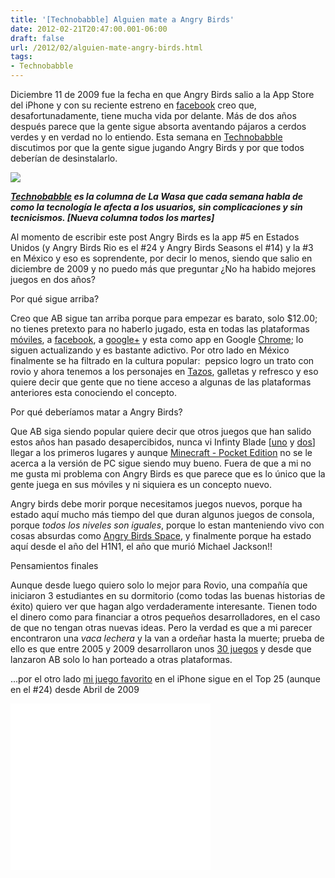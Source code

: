 ```yaml
---
title: '[Technobabble] Alguien mate a Angry Birds'
date: 2012-02-21T20:47:00.001-06:00
draft: false
url: /2012/02/alguien-mate-angry-birds.html
tags: 
- Technobabble
---
```


Diciembre 11 de 2009 fue la fecha en que Angry Birds salio a la App Store del iPhone y con su reciente estreno en [facebook](https://www.facebook.com/angrybirds) creo que, desafortunadamente, tiene mucha vida por delante. Más de dos años después parece que la gente sigue absorta aventando pájaros a cerdos verdes y en verdad no lo entiendo. Esta semana en [Technobabble](http://www.la-wasa.com/search/label/Technobabble) discutimos por que la gente sigue jugando Angry Birds y por que todos deberían de desinstalarlo.

  

[![](http://gadgetsin.com/uploads/2011/02/angry_birds_zombie_version_1.jpg)](http://gadgetsin.com/uploads/2011/02/angry_birds_zombie_version_1.jpg)

  

**_[Technobabble](http://www.la-wasa.com/search/label/Technobabble) es la columna de La Wasa que cada semana habla de como la tecnología le afecta a los usuarios, sin complicaciones y sin tecnicismos. \[Nueva columna todos los martes\]_**  

  
Al momento de escribir este post Angry Birds es la app #5 en Estados Unidos (y Angry Birds Rio es el #24 y Angry Birds Seasons el #14) y la #3 en México y eso es soprendente, por decir lo menos, siendo que salio en diciembre de 2009 y no puedo más que preguntar ¿No ha habido mejores juegos en dos años?  

Por qué sigue arriba?

Creo que AB sigue tan arriba porque para empezar es barato, solo $12.00; no tienes pretexto para no haberlo jugado, esta en todas las plataformas [móviles](http://www.rovio.com/en/our-work/games/view/1/angry-birds), a [facebook](https://www.facebook.com/angrybirds), a [google+](https://plus.google.com/games/971508122032) y esta como app en Google [Chrome](https://chrome.google.com/webstore/detail/aknpkdffaafgjchaibgeefbgmgeghloj); lo siguen actualizando y es bastante adictivo. Por otro lado en México finalmente se ha filtrado en la cultura popular:  pepsico logro un trato con rovio y ahora tenemos a los personajes en [Tazos](http://www.vuelatazos.com/), galletas y refresco y eso quiere decir que gente que no tiene acceso a algunas de las plataformas anteriores esta conociendo el concepto.

  

Por qué deberíamos matar a Angry Birds?

  

Que AB siga siendo popular quiere decir que otros juegos que han salido estos años han pasado desapercibidos, nunca vi Infinty Blade \[[uno](http://itunes.apple.com/us/app/infinity-blade/id387428400?mt=8) y [dos](http://itunes.apple.com/us/app/infinity-blade-ii/id447689011?mt=8)\] llegar a los primeros lugares y aunque [Minecraft - Pocket Edition](http://itunes.apple.com/app//id479516143?ign-mpt=uo%3D6&mt=8) no se le acerca a la versión de PC sigue siendo muy bueno. Fuera de que a mi no me gusta mi problema con Angry Birds es que parece que es lo único que la gente juega en sus móviles y ni siquiera es un concepto nuevo.

Angry birds debe morir porque necesitamos juegos nuevos, porque ha estado aquí mucho más tiempo del que duran algunos juegos de consola, porque _todos los niveles son iguales_, porque lo estan manteniendo vivo con cosas absurdas como [Angry Birds Space](http://space.angrybirds.com/teaser1/), y finalmente porque ha estado aquí desde el año del H1N1, el año que murió Michael Jackson!!

  

Pensamientos finales

  

Aunque desde luego quiero solo lo mejor para Rovio, una compañía que iniciaron 3 estudiantes en su dormitorio (como todas las buenas historias de éxito) quiero ver que hagan algo verdaderamente interesante. Tienen todo el dinero como para financiar a otros pequeños desarrolladores, en el caso de que no tengan otras nuevas ideas. Pero la verdad es que a mi parecer encontraron una _vaca lechera_ y la van a ordeñar hasta la muerte; prueba de ello es que entre 2005 y 2009 desarrollaron unos [30 juegos](http://en.wikipedia.org/wiki/Rovio_Mobile) y desde que lanzaron AB solo lo han porteado a otras plataformas. 

...por el otro lado [mi juego favorito](http://itunes.apple.com/us/app/doodle-jump-be-warned-insanely/id307727765?mt=8) en el iPhone sigue en el Top 25 (aunque en el #24) desde Abril de 2009

  

 <object class="BLOGGER-youtube-video" classid="clsid:D27CDB6E-AE6D-11cf-96B8-444553540000" codebase="http://download.macromedia.com/pub/shockwave/cabs/flash/swflash.cab#version=6,0,40,0" data-thumbnail-src="http://3.gvt0.com/vi/7UCm6uyzNE8/0.jpg" height="266" width="320">
<param name="movie" value="//www.youtube.com/v/7UCm6uyzNE8&amp;fs=1&amp;source=uds"> 
<param name="bgcolor" value="#FFFFFF"> 
<embed width="320" height="266" src="//www.youtube.com/v/7UCm6uyzNE8&amp;fs=1&amp;source=uds" type="application/x-shockwave-flash">
</object>
